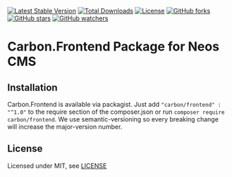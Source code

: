 [![Latest Stable Version](https://poser.pugx.org/carbon/frontend/v/stable)](https://packagist.org/packages/carbon/frontend)
[![Total Downloads](https://poser.pugx.org/carbon/frontend/downloads)](https://packagist.org/packages/carbon/frontend)
[![License](https://poser.pugx.org/carbon/frontend/license)](LICENSE)
[![GitHub forks](https://img.shields.io/github/forks/CarbonPackages/Carbon.Frontend.svg?style=social&label=Fork)](https://github.com/CarbonPackages/Carbon.Frontend/fork)
[![GitHub stars](https://img.shields.io/github/stars/CarbonPackages/Carbon.Frontend.svg?style=social&label=Stars)](https://github.com/CarbonPackages/Carbon.Frontend/stargazers)
[![GitHub watchers](https://img.shields.io/github/watchers/CarbonPackages/Carbon.Frontend.svg?style=social&label=Watch)](https://github.com/CarbonPackages/Carbon.Frontend/subscription)

# Carbon.Frontend Package for Neos CMS

## Installation

Carbon.Frontend is available via packagist. Just add `"carbon/frontend" : "^1.0"` to the require section of the composer.json or run `composer require carbon/frontend`. We use semantic-versioning so every breaking change will increase the major-version number.

## License

Licensed under MIT, see [LICENSE](LICENSE)
